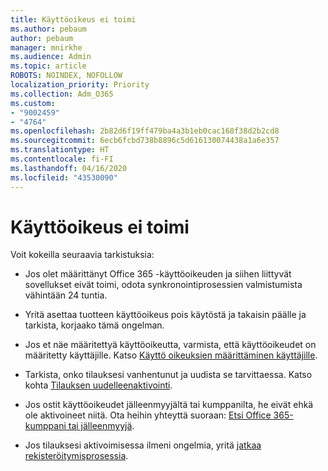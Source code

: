 ```yaml
---
title: Käyttöoikeus ei toimi
ms.author: pebaum
author: pebaum
manager: mnirkhe
ms.audience: Admin
ms.topic: article
ROBOTS: NOINDEX, NOFOLLOW
localization_priority: Priority
ms.collection: Adm_O365
ms.custom:
- "9002459"
- "4764"
ms.openlocfilehash: 2b82d6f19ff479ba4a3b1eb0cac168f38d2b2cd8
ms.sourcegitcommit: 6ecb6fcbd738b8896c5d616130074438a1a6e357
ms.translationtype: HT
ms.contentlocale: fi-FI
ms.lasthandoff: 04/16/2020
ms.locfileid: "43530090"
---
```

# <a name="license-not-working"></a>Käyttöoikeus ei toimi

Voit kokeilla seuraavia tarkistuksia:

- Jos olet määrittänyt Office 365 -käyttöoikeuden ja siihen liittyvät sovellukset eivät toimi, odota synkronointiprosessien valmistumista vähintään 24 tuntia. 

- Yritä asettaa tuotteen käyttöoikeus pois käytöstä ja takaisin päälle ja tarkista, korjaako tämä ongelman. 

- Jos et näe määritettyä käyttöoikeutta, varmista, että käyttöoikeudet on määritetty käyttäjille. Katso [Käyttö oikeuksien määrittäminen käyttäjille](https://docs.microsoft.com/en-us/microsoft-365/admin/manage/assign-licenses-to-users?view=o365-worldwide).

- Tarkista, onko tilauksesi vanhentunut ja uudista se tarvittaessa. Katso kohta [Tilauksen uudelleenaktivointi](https://docs.microsoft.com/alchemyinsights/reactivate-your-subscription). 

- Jos ostit käyttöoikeudet jälleenmyyjältä tai kumppanilta, he eivät ehkä ole aktivoineet niitä. Ota heihin yhteyttä suoraan: [Etsi Office 365-kumppani tai jälleenmyyjä](https://docs.microsoft.com//microsoft-365/admin/manage/find-your-partner-or-reseller).

- Jos tilauksesi aktivoimisessa ilmeni ongelmia, yritä [jatkaa rekisteröitymisprosessia](https://go.microsoft.com/fwlink/?linkid=2126800).
